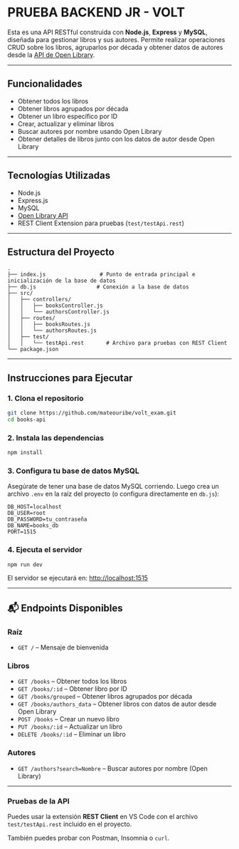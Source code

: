 # PRUEBA BACKEND JR - VOLT

Esta es una API RESTful construida con **Node.js**, **Express** y **MySQL**, diseñada para gestionar libros y sus autores. Permite realizar operaciones CRUD sobre los libros, agruparlos por década y obtener datos de autores desde la [API de Open Library](https://openlibrary.org/developers/api).

---

## Funcionalidades

- Obtener todos los libros
- Obtener libros agrupados por década
- Obtener un libro específico por ID
- Crear, actualizar y eliminar libros
- Buscar autores por nombre usando Open Library
- Obtener detalles de libros junto con los datos de autor desde Open Library

---

## Tecnologías Utilizadas

- Node.js
- Express.js
- MySQL
- [Open Library API](https://openlibrary.org/developers/api)
- REST Client Extension para pruebas (`test/testApi.rest`)

---

## Estructura del Proyecto

```
.
├── index.js                 # Punto de entrada principal e inicialización de la base de datos
├── db.js                   # Conexión a la base de datos
├── src/
│   ├── controllers/
│   │   ├── booksController.js
│   │   └── authorsController.js
│   ├── routes/
│   │   ├── booksRoutes.js
│   │   └── authorsRoutes.js
│   ├── test/
│   │   └── testApi.rest       # Archivo para pruebas con REST Client
└── package.json
```

---

## Instrucciones para Ejecutar

### 1. Clona el repositorio

```bash
git clone https://github.com/mateouribe/volt_exam.git
cd books-api
```

### 2. Instala las dependencias

```bash
npm install
```

### 3. Configura tu base de datos MySQL

Asegúrate de tener una base de datos MySQL corriendo. Luego crea un archivo `.env` en la raíz del proyecto (o configura directamente en `db.js`):

```env
DB_HOST=localhost
DB_USER=root
DB_PASSWORD=tu_contraseña
DB_NAME=books_db
PORT=1515
```

### 4. Ejecuta el servidor

```bash
npm run dev
```

El servidor se ejecutará en: [http://localhost:1515](http://localhost:1515)

---

## 📬 Endpoints Disponibles

### Raíz

- `GET /` – Mensaje de bienvenida

### Libros

- `GET /books` – Obtener todos los libros
- `GET /books/:id` – Obtener libro por ID
- `GET /books/grouped` – Obtener libros agrupados por década
- `GET /books/authors_data` – Obtener libros con datos de autor desde Open Library
- `POST /books` – Crear un nuevo libro
- `PUT /books/:id` – Actualizar un libro
- `DELETE /books/:id` – Eliminar un libro

### Autores

- `GET /authors?search=Nombre` – Buscar autores por nombre (Open Library)

---

### Pruebas de la API

Puedes usar la extensión **REST Client** en VS Code con el archivo `test/testApi.rest` incluido en el proyecto.

También puedes probar con Postman, Insomnia o `curl`.

